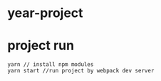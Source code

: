 # year-project

# project run
```
yarn // install npm modules
yarn start //run project by webpack dev server
```

